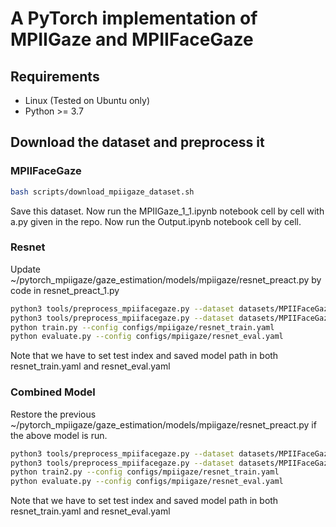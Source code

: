 # A PyTorch implementation of MPIIGaze and MPIIFaceGaze


## Requirements

* Linux (Tested on Ubuntu only)
* Python >= 3.7


## Download the dataset and preprocess it

### MPIIFaceGaze


```bash
bash scripts/download_mpiigaze_dataset.sh
```
Save this dataset. 
Now run the MPIIGaze_1_1.ipynb notebook cell by cell with a.py given in the repo. 
Now run the Output.ipynb notebook cell by cell.

### Resnet
Update ~/pytorch_mpiigaze/gaze_estimation/models/mpiigaze/resnet_preact.py by code in resnet_preact_1.py
```bash
python3 tools/preprocess_mpiifacegaze.py --dataset datasets/MPIIFaceGaze_normalized -o datasets/
python3 tools/preprocess_mpiifacegaze.py --dataset datasets/MPIIFaceGaze_normalized -o datasets/
python train.py --config configs/mpiigaze/resnet_train.yaml
python evaluate.py --config configs/mpiigaze/resnet_eval.yaml
```

Note that we have to set test index and saved model path in both resnet_train.yaml and resnet_eval.yaml


### Combined Model


Restore the previous ~/pytorch_mpiigaze/gaze_estimation/models/mpiigaze/resnet_preact.py if the above model is run.
```bash
python3 tools/preprocess_mpiifacegaze.py --dataset datasets/MPIIFaceGaze_normalized -o datasets/
python3 tools/preprocess_mpiifacegaze.py --dataset datasets/MPIIFaceGaze_normalized -o datasets/
python train2.py --config configs/mpiigaze/resnet_train.yaml
python evaluate.py --config configs/mpiigaze/resnet_eval.yaml
```

Note that we have to set test index and saved model path in both resnet_train.yaml and resnet_eval.yaml





